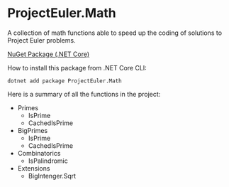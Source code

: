 # ProjectEuler.Math

A collection of math functions able to speed up the coding of solutions to Project Euler problems.

[NuGet Package (.NET Core)](https://www.nuget.org/packages/ProjectEuler.Math/)

How to install this package from .NET Core CLI:
<pre><code>dotnet add package ProjectEuler.Math</code></pre>

Here is a summary of all the functions in the project:
- Primes
  - IsPrime
  - CachedIsPrime
- BigPrimes
  - IsPrime
  - CachedIsPrime
- Combinatorics
  - IsPalindromic
- Extensions
  - BigIntenger.Sqrt
